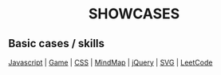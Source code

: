 <h1 align="center"> SHOWCASES </h1>


## Basic cases / skills

[Javascript](https://github.com/puddlejumper26/blogs/issues/145#issuecomment-634741706) | 
[Game](https://github.com/puddlejumper26/blogs/issues/145#issuecomment-635368021)  |
[CSS](https://github.com/puddlejumper26/blogs/issues/145#issuecomment-635369662)  |
[MindMap](https://github.com/puddlejumper26/blogs/issues/145#issuecomment-671269010)  |
[jQuery](https://github.com/puddlejumper26/blogs/issues/145#issuecomment-635381460)   |
[SVG](https://github.com/puddlejumper26/blogs/issues/145#issuecomment-635384037)  |
[LeetCode](https://github.com/puddlejumper26/blogs/issues/145#issuecomment-635739852)
